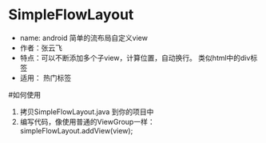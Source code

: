 # SimpleFlowLayout
 * name: android 简单的流布局自定义view  
 * 作者：张云飞  
 * 特点：可以不断添加多个子view，计算位置，自动换行。 类似html中的div标签
 * 适用： 热门标签


#如何使用
1. 拷贝SimpleFlowLayout.java 到你的项目中
2. 编写代码，像使用普通的ViewGroup一样：
            simpleFlowLayout.addView(view);
            
